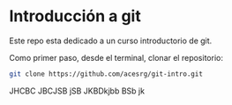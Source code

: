 # Introducción a git

Este repo esta dedicado a un curso introductorio de git.

Como primer paso, desde el terminal, clonar el repositorio:

```bash
git clone https://github.com/acesrg/git-intro.git
```
JHCBC JBCJSB jSB JKBDkjbb BSb jk
